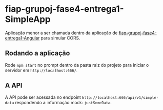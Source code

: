 # fiap-grupoj-fase4-entrega1-SimpleApp
Aplicação menor a ser chamada dentro da aplicação de <a href="https://github.com/Bullamano/fiap-grupoj-fase4-entrega1-Angular">fiap-grupoj-fase4-entrega1-Angular</a> para simular CORS.

##

## Rodando a aplicação

Rode `npm start` no prompt dentro da pasta raiz do projeto para iniciar o servidor em `http://localhost:666/`.

##

## A API

A API pode ser acessada no endpoint `http://localhost:666/api/v1/simple-data` respondendo a informação mock: `justSomeData`.

##
